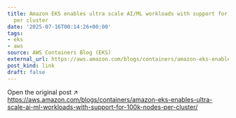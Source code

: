 ```yaml
---
title: Amazon EKS enables ultra scale AI/ML workloads with support for 100K nodes
  per cluster
date: '2025-07-16T00:14:26+00:00'
tags:
- eks
- aws
source: AWS Containers Blog (EKS)
external_url: https://aws.amazon.com/blogs/containers/amazon-eks-enables-ultra-scale-ai-ml-workloads-with-support-for-100k-nodes-per-cluster/
post_kind: link
draft: false
---
```

Open the original post ↗ https://aws.amazon.com/blogs/containers/amazon-eks-enables-ultra-scale-ai-ml-workloads-with-support-for-100k-nodes-per-cluster/
